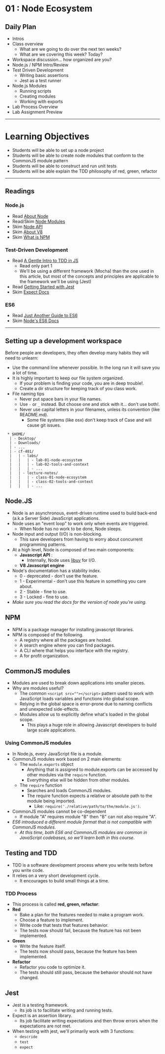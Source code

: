 01 : Node Ecosystem
===

## Daily Plan
* Intros
* Class overview 
  * What are we going to do over the next ten weeks?
  * What are we covering this week? Today?
* Workspace discussion... how organized are you?
* Node.js / NPM Intro/Review
* Test Driven Development
  - Writing basic assertions
  - Jest as a test runner
* Node.js Modules
  - Running scripts
  - Creating modules
  - Working with exports
* Lab Process Overview
* Lab Assignment Preview

-----
# Learning Objectives
* Students will be able to set up a node project
* Students will be able to create node modules that conform to the CommonJS module pattern
* Students will be able to construct and run unit tests
* Students will be able explain the TDD philosophy of red, green, refactor

-----

## Readings
### Node.js 
* Read [About Node]
* Read/Skim [Node Modules](https://nodejs.org/docs/latest/api/modules.html#modules_modules)
* Skim [Node API](https://nodejs.org/docs/latest-v7.x/api/)
* Skim [About V8]
* Skim [What is NPM]

### Test-Driven Development 
* Read [A Gentle Intro to TDD in JS]
  * Read only part 1
  * We'll be using a different framework (Mocha) than the one used in this article, but most of the concepts and principles are applicable to the framework we'll be using (Jest)
* Read [Getting Started with Jest](https://facebook.github.io/jest/docs/en/getting-started.html) 
* Skim [Expect Docs](https://facebook.github.io/jest/docs/en/expect.html)

### ES6 
* Read [Just Another Guide to ES6]
* Skim [Node's ES6 Docs]

-----

## Setting up a development workspace
Before people are developers, they often develop many habits they will need to unlearn:
* Use the command line whenever possible. In the long run it will save you a lot of time.
* It is highly important to keep our file system organized.
  * If your problem is finding your code, you are in deep trouble!.
  * Create a dir structure for keeping track of you class work.
* File naming tips
  * Never put space bars in your file names.
  * Use `-` or `_` instead. But choose one and stick with it... don't use both!.
  * Never use capital letters in your filenames, unless its convention (like README.md).
    * Some file systems (like osx) don't keep track of Case and will cause git issues.
``` text
 * $HOME/
  | - Desktop/
  | - Downloads/
  | - ...
  | - cf-401/
  |   | - labs/
  |   |   | - lab-01-node-ecosystem
  |   |   | - lab-02-tools-and-context
  |   |   | - ...
  |   | - lecture-notes/
  |   |   | - class-01-node-ecosystem
  |   |   | - class-02-tools-and-context
  |   |   | - ...
  ```
## Node.JS
* Node is an asynchronous, event-driven runtime used to build back-end (a.k.a Server Side) JavaScript applications.
* Node uses an "event loop" to work only when events are triggered.
    * When Node has no work to be done, Node sleeps.
* Node input and output (I/O) is non-blocking. 
  * This save developers from having to worry about concurrent programming patterns.
* At a high level, Node is composed of two main components:
  * __Javascript API__ : 
    * Internally, Node uses [libuv](https://github.com/libuv/libuv) for I/O.
  * __V8 Javascript engine__
* Node's documentation has a stability index.
  * 0 - deprecated - don't use the feature.
  * 1 - Experimental - don't use this feature in something you care about.
  * 2 - Stable - fine to use.
  * 3 - Locked - fine to use.
* *Make sure you read the docs for the version of node you're using.*

## NPM
* NPM is a package manager for installing javascript libraries.
* NPM is composed of the following.
  * A registry where all the packages are hosted.
  * A search engine where you can find packages.
  * A CLI where that helps you interface with the registry.
  * A for profit organization.

## CommonJS modules
* Modules are used to break down applications into smaller pieces.
* Why are modules useful?
  * The common `<script src=""></script>` pattern used to work with JavaScript loads variables and functions into global scope.
  * Relying in the global space is error-prone due to naming conflicts and unexpected side-effects.
  * Modules allow us to explicitly define what's loaded in the global scope.
    * This plays a huge role in allowing Javascript developers to build large scale applications. 

### Using CommonJS modules
* In Node.js, every JavaScript file is a module.
* CommonJS modules work based on 2 main elements:
  * The `module.exports` object
    * Anything that is assigned to module.exports can be accessed by other modules via the `require` function. 
    * Everything else will be hidden from other modules.
  * The `require` function
    * Searches and loads CommonJS modules.
    * The require function expects a relative or absolute path to the module being imported. 
      * Like: `require('./relative/path/to/the/module.js')`. 
* CommonJS modules cannot be co-dependent
  * If module "A" requires module "B" then "B" can not also require "A".
* *ES6 introduced a different module format that is not compatible with CommonJS modules.*
   * *At this time, both ES6 and CommonJS modules are common in JavaScript codebases, so we'll learn both in this course.*

## Testing and TDD
* TDD is a software development process where you write tests before you write code.
* It relies on a very short development cycle.
  * It encourages to build small things at a time.
### TDD Process
* This process is called __red, green, refactor__:
* __Red__
  * Bake a plan for the features needed to make a program work.
  * Choose a feature to implement.
  * Write code that tests that features behavior.
  * The tests now should fail, because the feature has not been implemented.
* __Green__ 
  * Write the feature itself.
  * The tests now should pass, because the feature has been implemented.
* __Refactor__ 
  * Refactor you code to optimize it.
  * The tests should still pass, because the behavior should not have changed.

## Jest 
* Jest is a testing framework.
  * Its job is to facilitate writing and running tests.
* Expect is an assertion library.
  * Its job facilitate writing expectations and then throw errors when the expectations are not met.
* When testing with jest, we'll primarily work with 3 functions:
  * `descride`
  * `test`
  * `expect`

<!--links -->
[About Node]: https://nodejs.org/en/about/
[Node's ES6 Docs]: https://nodejs.org/en/docs/es6/
[libuv Docs]: https://github.com/libuv/libuv
[About V8]: https://developers.google.com/v8/
[What is NPM]: https://docs.npmjs.com/getting-started/what-is-npm
[A Gentle Intro to TDD in JS]: http://jrsinclair.com/articles/2016/gentle-introduction-to-javascript-tdd-intro/
[Just Another Guide to ES6]: https://medium.com/sons-of-javascript/javascript-an-introduction-to-es6-1819d0d89a0f#.wb7rj1gin
